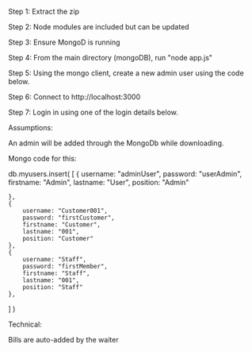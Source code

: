 Step 1:
Extract the zip

Step 2:
Node modules are included but can be updated

Step 3:
Ensure MongoD is running

Step 4:
From the main directory (mongoDB), run "node app.js"

Step 5:
Using the mongo client, create a new admin user using the code below.

Step 6:
Connect to http://localhost:3000

Step 7:
Login in using one of the login details below.


Assumptions:


An admin will be added through the MongoDb while downloading. 

Mongo code for this:

db.myusers.insert(
[
	{
		username: "adminUser",
		password: "userAdmin",
		firstname: "Admin",
		lastname: "User",
		position: "Admin"

	},
	{
		username: "Customer001",
		password: "firstCustomer",
		firstname: "Customer",
		lastname: "001",
		position: "Customer"
	},
	{
		username: "Staff",
		password: "firstMember",
		firstname: "Staff",
		lastname: "001",
		position: "Staff"
	},
]
)




Technical:

Bills are auto-added by the waiter
